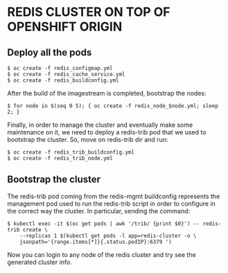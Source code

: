 REDIS CLUSTER ON TOP OF OPENSHIFT ORIGIN
====



Deploy all the pods
---

    $ oc create -f redis_configmap.yml
    $ oc create -f redis_cache_service.yml
    $ oc create -f redis_buildconfig.yml

After the build of the imagestream is completed, bootstrap the nodes:

    $ for node in $(seq 0 5); { oc create -f redis_node_$node.yml; sleep 2; }


Finally, in order to manage the cluster and eventually make some maintenance on it, we need
to deploy a redis-trib pod that we used to bootstrap the cluster.
So, move on redis-trib dir and run:

    $ oc create -f redis_trib_buildconfig.yml
    $ oc create -f redis_trib_node.yml


Bootstrap the cluster
---

The redis-trib pod coming from the redis-mgmt buildconfig represents the management pod used 
to run the redis-trib script in order to configure in the correct way the cluster.
In particular, sending the command:

    $ kubectl exec -it $(oc get pods | awk '/trib/ {print $0}') -- redis-trib create \
        --replicas 1 $(kubectl get pods -l app=redis-cluster -o \
        jsonpath='{range.items[*]}{.status.podIP}:6379 ')

Now you can login to any node of the redis cluster and try see the generated cluster info.
